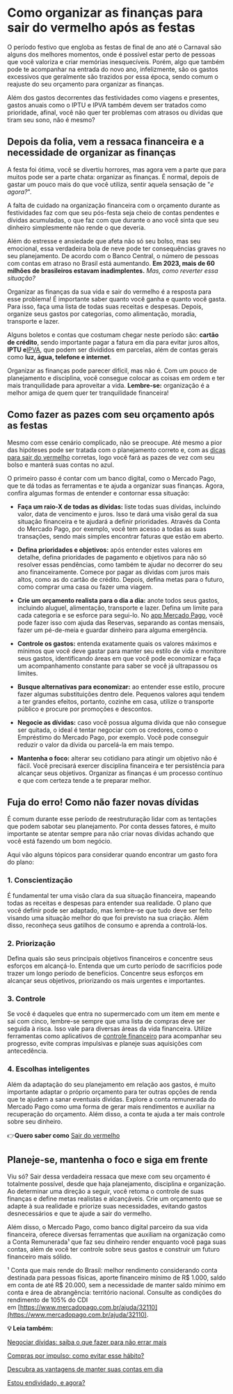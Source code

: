 # Como organizar as finanças para sair do vermelho após as festas

O período festivo que engloba as festas de final de ano até o Carnaval são alguns dos melhores momentos, onde é possível estar perto de pessoas que você valoriza e criar memórias inesquecíveis. Porém, algo que também pode te acompanhar na entrada do novo ano, infelizmente, são os gastos excessivos que geralmente são trazidos por essa época, sendo comum o reajuste do seu orçamento para organizar as finanças.

Além dos gastos decorrentes das festividades como viagens e presentes, gastos anuais como o IPTU e IPVA também devem ser tratados como prioridade, afinal, você não quer ter problemas com atrasos ou dívidas que tiram seu sono, não é mesmo?

## **Depois da folia, vem a ressaca financeira e a necessidade de organizar as finanças**

A festa foi ótima, você se divertiu horrores, mas agora vem a parte que para muitos pode ser a parte chata: organizar as finanças. É normal, depois de gastar um pouco mais do que você utiliza, sentir aquela sensação de "*e agora?*".

A falta de cuidado na organização financeira com o orçamento durante as festividades faz com que seu pós-festa seja cheio de contas pendentes e dívidas acumuladas, o que faz com que durante o ano você sinta que seu dinheiro simplesmente não rende o que deveria.

Além do estresse e ansiedade que afeta não só seu bolso, mas seu emocional, essa verdadeira bola de neve pode ter consequências graves no seu planejamento. De acordo com o Banco Central, o número de pessoas com contas em atraso no Brasil está aumentando. **Em 2023, mais de 60 milhões de brasileiros estavam inadimplentes.** *Mas, como reverter essa situação?*

Organizar as finanças da sua vida e sair do vermelho é a resposta para esse problema! É importante saber quanto você ganha e quanto você gasta. Para isso, faça uma lista de todas suas receitas e despesas. Depois, organize seus gastos por categorias, como alimentação, moradia, transporte e lazer.

Alguns boletos e contas que costumam chegar neste período são: **cartão de crédito**, sendo importante pagar a fatura em dia para evitar juros altos, **IPTU e**[IPVA](https://meubolso.mercadopago.com.br/pagar-ipva-e-iptu-sem-prejudicar-seu-orcamento), que podem ser divididos em parcelas, além de contas gerais como **luz, água, telefone e internet**.

Organizar as finanças pode parecer difícil, mas não é. Com um pouco de planejamento e disciplina, você consegue colocar as coisas em ordem e ter mais tranquilidade para aproveitar a vida. **Lembre-se:** organização é a melhor amiga de quem quer ter tranquilidade financeira!

## **Como fazer as pazes com seu orçamento após as festas**

Mesmo com esse cenário complicado, não se preocupe. Até mesmo a pior das hipóteses pode ser tratada com o planejamento correto e, com as [dicas para sair do vermelho](https://meubolso.mercadopago.com.br/planejamento-financeiro-para-sair-do-vermelho) corretas, logo você fará as pazes de vez com seu bolso e manterá suas contas no azul.

O primeiro passo é contar com um banco digital, como o Mercado Pago, que te dá todas as ferramentas e te ajuda a organizar suas finanças. Agora, confira algumas formas de entender e contornar essa situação:

- **Faça um raio-X de todas as dívidas:** liste todas suas dívidas, incluindo valor, data de vencimento e juros. Isso te dará uma visão geral da sua situação financeira e te ajudará a definir prioridades. Através da Conta do Mercado Pago, por exemplo, você tem acesso a todas as suas transações, sendo mais simples encontrar faturas que estão em aberto. 

- **Defina prioridades e objetivos:** após entender estes valores em detalhe, defina prioridades de pagamento e objetivos para não só resolver essas pendências, como também te ajudar no decorrer do seu ano financeiramente. Comece por pagar as dívidas com juros mais altos, como as do cartão de crédito. Depois, defina metas para o futuro, como comprar uma casa ou fazer uma viagem.

- **Crie um orçamento realista para o dia a dia:** anote todos seus gastos, incluindo aluguel, alimentação, transporte e lazer. Defina um limite para cada categoria e se esforce para segui-lo. No [app Mercado Pago](https://meubolso.mercadopago.com.br/controlar-contas-app-mercado-pago), você pode fazer isso com ajuda das Reservas, separando as contas mensais, fazer um pé-de-meia e guardar dinheiro para alguma emergência.

- **Controle os gastos:** entenda exatamente quais os valores máximos e mínimos que você deve gastar para manter seu estilo de vida e monitore seus gastos, identificando áreas em que você pode economizar e faça um acompanhamento constante para saber se você já ultrapassou os limites. 

- **Busque alternativas para economizar:** ao entender esse estilo, procure fazer algumas substituições dentro dele. Pequenos valores aqui tendem a ter grandes efeitos, portanto, cozinhe em casa, utilize o transporte público e procure por promoções e descontos.

- **Negocie as dívidas:** caso você possua alguma dívida que não consegue ser quitada, o ideal é tentar negociar com os credores, como o Empréstimo do Mercado Pago, por exemplo. Você pode conseguir reduzir o valor da dívida ou parcelá-la em mais tempo.

- **Mantenha o foco:** alterar seu cotidiano para atingir um objetivo não é fácil. Você precisará exercer disciplina financeira e ter persistência para alcançar seus objetivos. Organizar as finanças é um processo contínuo e que com certeza tende a te preparar melhor.

## **Fuja do erro! Como não fazer novas dívidas**

É comum durante esse período de reestruturação lidar com as tentações que podem sabotar seu planejamento. Por conta desses fatores, é muito importante se atentar sempre para não criar novas dívidas achando que você está fazendo um bom negócio.

Aqui vão alguns tópicos para considerar quando encontrar um gasto fora do plano:

### **1. Conscientização**

É fundamental ter uma visão clara da sua situação financeira, mapeando todas as receitas e despesas para entender sua realidade. O plano que você definir pode ser adaptado, mas lembre-se que tudo deve ser feito visando uma situação melhor do que foi previsto na sua criação. Além disso, reconheça seus gatilhos de consumo e aprenda a controlá-los.

### **2. Priorização**

Defina quais são seus principais objetivos financeiros e concentre seus esforços em alcançá-lo. Entenda que um curto período de sacrifícios pode trazer um longo período de benefícios. Concentre seus esforços em alcançar seus objetivos, priorizando os mais urgentes e importantes.

### **3. Controle**

Se você é daqueles que entra no supermercado com um item em mente e sai com cinco, lembre-se sempre que uma lista de compras deve ser seguida à risca. Isso vale para diversas áreas da vida financeira. Utilize ferramentas como aplicativos de [controle financeiro](https://meubolso.mercadopago.com.br/5-maneiras-de-economizar-dinheiro-e-ter-controle-financeiro) para acompanhar seu progresso, evite compras impulsivas e planeje suas aquisições com antecedência.

### **4. Escolhas inteligentes**

Além da adaptação do seu planejamento em relação aos gastos, é muito importante adaptar o próprio orçamento para ter outras opções de renda que te ajudem a sanar eventuais dívidas. Explore a conta remunerada do Mercado Pago como uma forma de gerar mais rendimentos e auxiliar na recuperação do orçamento. Além disso, a conta te ajuda a ter mais controle sobre seu dinheiro.

👉**Quero saber como** [Sair do vermelho](https://meubolso.mercadopago.com.br/saia-do-vermelho)

## **Planeje-se, mantenha o foco e siga em frente**

Viu só? Sair dessa verdadeira ressaca que mexe com seu orçamento é totalmente possível, desde que haja planejamento, disciplina e organização. Ao determinar uma direção a seguir, você retoma o controle de suas finanças e define metas realistas e alcançáveis. Crie um orçamento que se adapte à sua realidade e priorize suas necessidades, evitando gastos desnecessários e que te ajude a sair do vermelho.

Além disso, o Mercado Pago, como banco digital parceiro da sua vida financeira, oferece diversas ferramentas que auxiliam na organização como a Conta Remunerada¹ que faz seu dinheiro render enquanto você paga suas contas, além de você ter controle sobre seus gastos e construir um futuro financeiro mais sólido.

¹ Conta que mais rende do Brasil: melhor rendimento considerando conta destinada para pessoas físicas, aporte financeiro mínimo de R$ 1.000, saldo em conta de até R$ 20.000, sem a necessidade de manter saldo mínimo em conta e área de abrangência: território nacional. Consulte as condições do rendimento de 105% do CDI em [https://www.mercadopago.com.br/ajuda/32110](https://www.mercadopago.com.br/ajuda/32110).

**💡 Leia também:**

[Negociar dívidas: saiba o que fazer para não errar mais](https://meubolso.mercadopago.com.br/como-negociar-divida)

[Compras por impulso: como evitar esse hábito?](https://meubolso.mercadopago.com.br/compras-por-impulso)

[Descubra as vantagens de manter suas contas em dia](https://meubolso.mercadopago.com.br/descubra-as-vantagens-de-manter-suas-contas-em-dia)

[Estou endividado, e agora?](https://meubolso.mercadopago.com.br/estou-endividado-e-agora)